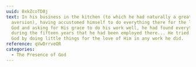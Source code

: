 ```yaml
---
uuid: 0xkZcoTD8j
text: In his business in the kitchen (to which he had naturally a great
  aversion), having accustomed himself to do everything there for the love of
  God and asking for His grace to do his work well, he had found everything easy
  during the fifteen years that he had been employed there... He tried to please
  God by doing little things for the love of Him in any work he did.
reference: qVwDrrveOR
categories:
  - The Presence of God
---
```

